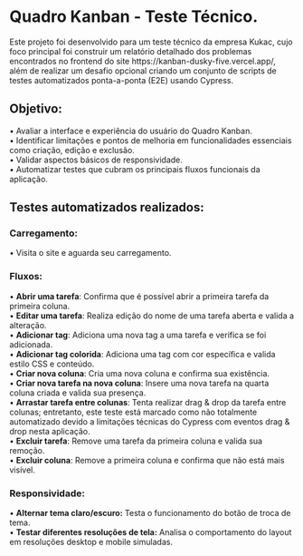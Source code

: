 <h1>Quadro Kanban - Teste Técnico.</h1>
Este projeto foi desenvolvido para um teste técnico da empresa Kukac, cujo foco principal foi construir um relatório detalhado dos problemas encontrados no frontend do site https://kanban-dusky-five.vercel.app/, além de realizar um desafio opcional criando um conjunto de scripts de testes automatizados ponta-a-ponta (E2E) usando Cypress.

<h2>Objetivo:</h2>
• Avaliar a interface e experiência do usuário do Quadro Kanban.<br>
• Identificar limitações e pontos de melhoria em funcionalidades essenciais como criação, edição e exclusão.<br>
• Validar aspectos básicos de responsividade.<br>
• Automatizar testes que cubram os principais fluxos funcionais da aplicação.<br>

<h2>Testes automatizados realizados:</h2>
<h3>Carregamento:</h3>
• Visita o site e aguarda seu carregamento.<br>

<h3>Fluxos:</h3>
• <b>Abrir uma tarefa</b>: Confirma que é possível abrir a primeira tarefa da primeira coluna.<br>
• <b>Editar uma tarefa</b>: Realiza edição do nome de uma tarefa aberta e valida a alteração.<br>
• <b>Adicionar tag</b>: Adiciona uma nova tag a uma tarefa e verifica se foi adicionada.<br>
• <b>Adicionar tag colorida</b>: Adiciona uma tag com cor específica e valida estilo CSS e conteúdo.<br>
• <b>Criar nova coluna</b>: Cria uma nova coluna e confirma sua existência.<br>
• <b>Criar nova tarefa na nova coluna</b>: Insere uma nova tarefa na quarta coluna criada e valida sua presença.<br>
• <b>Arrastar tarefa entre colunas</b>: Tenta realizar drag & drop da tarefa entre colunas; entretanto, este teste está marcado como não totalmente automatizado devido a limitações técnicas do Cypress com eventos drag & drop nesta aplicação.<br>
• <b>Excluir tarefa</b>: Remove uma tarefa da primeira coluna e valida sua remoção.<br>
• <b>Excluir coluna</b>: Remove a primeira coluna e confirma que não está mais visível.<br>

<h3>Responsividade:</h3>
• <b>Alternar tema claro/escuro:</b> Testa o funcionamento do botão de troca de tema.<br>
• <b>Testar diferentes resoluções de tela:</b> Analisa o comportamento do layout em resoluções desktop e mobile simuladas.
